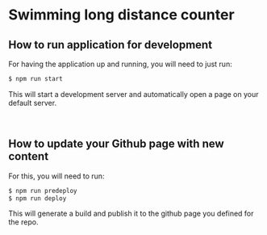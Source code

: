 # Swimming long distance counter


## How to run application for development

For having the application up and running, you will need to just run: 

```bash
$ npm run start
```

This will start a development server and automatically open a page on your default server.

&nbsp;

## How to update your Github page with new content
For this, you will need to run:

```bash
$ npm run predeploy
$ npm run deploy
```

This will generate a build and publish it to the github page you defined for the repo.